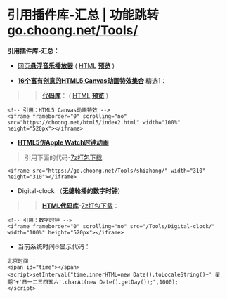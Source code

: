 # 引用插件库-汇总 | 功能跳转 [go.choong.net/Tools/](https://go.choong.net/Tools/)

**引用插件库-汇总：**

- [网页**悬浮音乐播放器**](https://github.com/inchoong/go/tree/master/QPlayer) ( [HTML](https://github.com/inchoong/go/tree/master/QPlayer) [**预览**](https://go.choong.net/QPlayer/) )

- [**16个富有创意的HTML5 Canvas动画特效集合**](https://www.cnblogs.com/html5tricks/p/9204735.html) 精选1：
>> [**代码库**](https://github.com/inchoong/choong.github.io/tree/master/html5/)：  ( [HTML](https://choong.net/html5/index.html) [**预览**](https://choong.net/about/tags-2.html) )

```
<!-- 引用：HTML5 Canvas动画特效 --> 
<iframe frameborder="0" scrolling="no" src="https://choong.net/html5/index2.html" width="100%" height="520px"></iframe>
```		   

- [**HTML5仿Apple Watch时钟动画**](https://github.com/inchoong/go/tree/master/Tools/shizhong/)
> 引用下面的代码-[7z打包下载](https://github.com/inchoong/go/raw/master/Tools/shizhong/shizhong.7z):
```
<iframe src="https://go.choong.net/Tools/shizhong/" width="310" height="310"></iframe>
```

- Digital-clock （**无缝轮播的数字时钟**）
>> [**HTML代码库**](https://github.com/inchoong/go/tree/master/Tools/Digital-clock)-[7z打包下载](https://github.com/inchoong/go/raw/master/Tools/Digital-clock/Digital-clock.7z)：  
```
<!-- 引用：数字时钟 --> 
<iframe frameborder="0" scrolling="no" src="/Tools/Digital-clock/" width="100%" height="520px"></iframe>
```

- 当前系统时间⏲显示代码：
```
北京时间 ：
<span id="time"></span>
<script>setInterval("time.innerHTML=new Date().toLocaleString()+' 星期'+'日一二三四五六'.charAt(new Date().getDay());",1000);
</script> 			 
```
